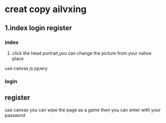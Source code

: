 # creat copy ailvxing 

## 1.index login register 
 

### index 
1. click the head portrait,you can change the picture from your native place

use canvas js jquery

### login 

## register

use canvas
you can wipe the page as a game 
then you can enter with your password
